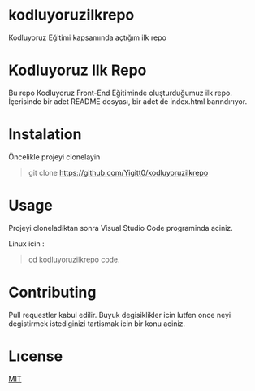 # kodluyoruzilkrepo
Kodluyoruz Eğitimi kapsamında açtığım ilk repo
# Kodluyoruz Ilk Repo
Bu repo Kodluyoruz Front-End Eğitiminde oluşturduğumuz ilk repo. İçerisinde bir adet README dosyası, bir adet de index.html barındırıyor.
# Instalation
Öncelikle projeyi clonelayin

> git clone https://github.com/Yigitt0/kodluyoruzilkrepo

# Usage
Projeyi cloneladiktan sonra Visual Studio Code programinda aciniz.

Linux icin :

>cd kodluyoruzilkrepo 
code.

# Contributing 
Pull requestler kabul edilir. Buyuk degisiklikler icin lutfen once neyi degistirmek istediginizi tartismak icin bir konu aciniz.

# Lıcense 
[MIT](https://github.com/Yigitt0/kodluyoruzilkrepo/blob/main/LICENSE)

